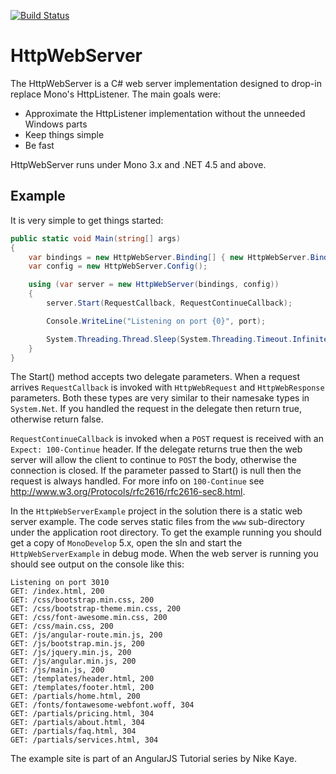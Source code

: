 [![Build Status](https://travis-ci.org/RipcordSoftware/HttpWebServer.svg?branch=master)](https://travis-ci.org/RipcordSoftware/HttpWebServer)

HttpWebServer
=============
The HttpWebServer is a C# web server implementation designed to drop-in replace Mono's HttpListener. The main goals were:
* Approximate the HttpListener implementation without the unneeded Windows parts
* Keep things simple
* Be fast

HttpWebServer runs under Mono 3.x and .NET 4.5 and above.

Example
---
It is very simple to get things started:
```C#
public static void Main(string[] args)
{
    var bindings = new HttpWebServer.Binding[] { new HttpWebServer.Binding("127.0.0.1", port, false) };
    var config = new HttpWebServer.Config();

    using (var server = new HttpWebServer(bindings, config))
    {
        server.Start(RequestCallback, RequestContinueCallback);

        Console.WriteLine("Listening on port {0}", port);

        System.Threading.Thread.Sleep(System.Threading.Timeout.Infinite);
    }
}
```
The Start() method accepts two delegate parameters. When a request arrives `RequestCallback` is invoked with  `HttpWebRequest` and `HttpWebResponse` parameters. Both these types are very similar to their namesake types in `System.Net`. If you handled the request in the delegate then return true, otherwise return false.

`RequestContinueCallback` is invoked when a `POST` request is received with an `Expect: 100-Continue` header. If the delegate returns true then the web server will allow the client to continue to `POST` the body, otherwise the connection is closed. If the parameter passed to Start() is null then the request is always handled. For more info on `100-Continue` see http://www.w3.org/Protocols/rfc2616/rfc2616-sec8.html.

In the `HttpWebServerExample` project in the solution there is a static web server example. The code serves static files from the `www` sub-directory under the application root directory. To get the example running you should get a copy of `MonoDevelop` 5.x, open the sln and start the `HttpWebServerExample` in debug mode. When the web server is running you should see output on the console like this:
```
Listening on port 3010
GET: /index.html, 200
GET: /css/bootstrap.min.css, 200
GET: /css/bootstrap-theme.min.css, 200
GET: /css/font-awesome.min.css, 200
GET: /css/main.css, 200
GET: /js/angular-route.min.js, 200
GET: /js/bootstrap.min.js, 200
GET: /js/jquery.min.js, 200
GET: /js/angular.min.js, 200
GET: /js/main.js, 200
GET: /templates/header.html, 200
GET: /templates/footer.html, 200
GET: /partials/home.html, 200
GET: /fonts/fontawesome-webfont.woff, 304
GET: /partials/pricing.html, 304
GET: /partials/about.html, 304
GET: /partials/faq.html, 304
GET: /partials/services.html, 304
```
The example site is part of an AngularJS Tutorial series by Nike Kaye.
